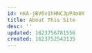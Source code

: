 ```yaml
---
id: nKA-jBV6v1hHNCJpP4m8Y
title: About This Site
desc: ''
updated: 1623756781556
created: 1623752542135
---
```


